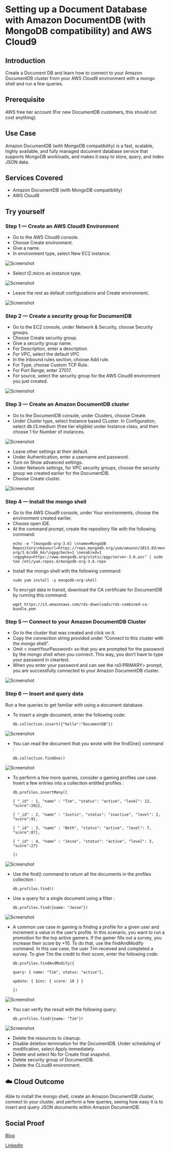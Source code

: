 # Setting up a Document Database with Amazon DocumentDB (with MongoDB compatibility) and AWS Cloud9

## Introduction

 Create a Document DB and learn how to connect to your Amazon DocumentDB cluster from your AWS Cloud9 environment with a mongo shell and run a few queries.

## Prerequisite

AWS free tier account (For new DocumentDB customers, this should not cost anything).

## Use Case

Amazon DocumentDB (with MongoDB compatibility) is a fast, scalable, highly available, and fully managed document database service that supports MongoDB workloads, and makes it easy to store, query, and index JSON data.

## Services Covered

- Amazon DocumentDB (with MongoDB compatibility)
- AWS Cloud9

## Try yourself

### Step 1 — Create an AWS Cloud9 Environment
- Go to the AWS Cloud9 console.
- Choose Create environment.
- Give a name.
- In environment type, select New EC2 instance.

![Screenshot](https://github.com/aaditunni/100DaysOfCloud/blob/main/Journey/024/day24.JPG)

- Select t2.micro as instance type.

![Screenshot](https://github.com/aaditunni/100DaysOfCloud/blob/main/Journey/024/day24.1.JPG)

- Leave the rest as default configurations and Create environment.

![Screenshot](https://github.com/aaditunni/100DaysOfCloud/blob/main/Journey/024/day24.2.JPG)

### Step 2 — Create a security group for DocumentDB
- Go to the EC2 console, under Network & Security, choose Security groups.
- Choose Create security group.
- Give a security group name.
- For Description, enter a description.
- For VPC, select the default VPC
- In the Inbound rules section, choose Add rule.
- For Type, choose Custom TCP Rule.
- For Port Range, enter 27017.
- For source, select the security group for the AWS Cloud9 environment you just created.

![Screenshot](https://github.com/aaditunni/100DaysOfCloud/blob/main/Journey/024/day24.3.JPG)

### Step 3 — Create an Amazon DocumentDB cluster
- Go to the DocumentDB console, under Clusters, choose Create.
- Under Cluster type, select Instance based CLuster.
In Configuration, select db.t3.medium (free tier eligible) under Instance class, and then choose 1 for Number of instances. 

![Screenshot](https://github.com/aaditunni/100DaysOfCloud/blob/main/Journey/024/day24.4.JPG)

- Leave other settings at their default.
- Under Authentication, enter a username and password.
- Turn on Show advanced settings.
- Under Network settings, for VPC security groups, choose the security group we created earlier for the DocumentDB.
- Choose Create cluster.

![Screenshot](https://github.com/aaditunni/100DaysOfCloud/blob/main/Journey/024/day24.5.JPG)

### Step 4 — Install the mongo shell
- Go to the AWS Cloud9 console, under Your environments, choose the environment created earlier.
- Choose open IDE.
- At the command prompt, create the repository file with the following command:
    ```
    echo -e "[mongodb-org-3.6] \nname=MongoDB Repository\nbaseurl=https://repo.mongodb.org/yum/amazon/2013.03/mongodb-org/3.6/x86_64/\ngpgcheck=1 \nenabled=1 \ngpgkey=https://www.mongodb.org/static/pgp/server-3.6.asc" | sudo tee /etc/yum.repos.d/mongodb-org-3.6.repo
    ```
- Install the mongo shell with the following command:
    ```
    sudo yum install -y mongodb-org-shell
    ```
- To encrypt data in transit, download the CA certificate for DocumentDB by running this command:
    ```
    wget https://s3.amazonaws.com/rds-downloads/rds-combined-ca-bundle.pem
    ```
### Step 5 — Connect to your Amazon DocumentDB Cluster
- Go to the cluster that was created and click on it.
-  Copy the connection string provided under “Connect to this cluster with the mongo shell”.
- Omit < insertYourPassword> so that you are prompted for the password by the mongo shell when you connect. This way, you don’t have to type your password in cleartext.
- When you enter your password and can see the rs0:PRIMARY> prompt, you are successfully connected to your Amazon DocumentDB cluster.

![Screenshot](https://github.com/aaditunni/100DaysOfCloud/blob/main/Journey/024/day24.6.JPG)

### Step 6 — Insert and query data
 Run a few queries to get familiar with using a document database.
- To insert a single document, enter the following code:
    ```
    db.collection.insert({"hello":"DocumentDB"})
    ```

![Screenshot](https://github.com/aaditunni/100DaysOfCloud/blob/main/Journey/024/day24.7.JPG)

- You can read the document that you wrote with the findOne() command :
    ```
    db.collection.findOne()
    ```

![Screenshot](https://github.com/aaditunni/100DaysOfCloud/blob/main/Journey/024/day24.8.JPG)

- To perform a few more queries, consider a gaming profiles use case. Insert a few entries into a collection entitled profiles :
    ```
    db.profiles.insertMany([

    { "_id" : 1, "name" : "Tim", "status": "active", "level": 12, "score":202},

    { "_id" : 2, "name" : "Justin", "status": "inactive", "level": 2, "score":9},

    { "_id" : 3, "name" : "Beth", "status": "active", "level": 7, "score":87},

    { "_id" : 4, "name" : "Jesse", "status": "active", "level": 3, "score":27}

    ])    
    ```

![Screenshot](https://github.com/aaditunni/100DaysOfCloud/blob/main/Journey/024/day24.9.JPG)

- Use the find() command to return all the documents in the profiles collection :
    ```
    db.profiles.find()
    ```
- Use a query for a single document using a filter :
    ```
    db.profiles.find({name: "Jesse"})
    ```

![Screenshot](https://github.com/aaditunni/100DaysOfCloud/blob/main/Journey/024/day24.10.JPG)

- A common use case in gaming is finding a profile for a given user and increment a value in the user’s profile. In this scenario, you want to run a promotion for the top active gamers. If the gamer fills out a survey, you increase their score by +10. To do that, use the findAndModify command. In this use case, the user Tim received and completed a survey. To give Tim the credit to their score, enter the following code:
    ```
    db.profiles.findAndModify({

    query: { name: "Tim", status: "active"},

    update: { $inc: { score: 10 } }

    }) 
    ```

![Screenshot](https://github.com/aaditunni/100DaysOfCloud/blob/main/Journey/024/day24.11.JPG)

- You can verify the result with the following query:
    ```
    db.profiles.find({name: "Tim"})
    ```

![Screenshot](https://github.com/aaditunni/100DaysOfCloud/blob/main/Journey/024/day24.12.JPG)

- Delete the resources to cleanup.
- Disable deletion termination for the DocumentDB. Under scheduling of modification, select Apply immediately.
- Delete and select No for Create final snapshot.
- Delete security group of DocumentDB.
- Delete the CLoud9 environment.

## ☁️ Cloud Outcome

Able to install the mongo shell, create an Amazon DocumentDB cluster, connect to your cluster, and perform a few queries, seeing how easy it is to insert and query JSON documents within Amazon DocumentDB.

## Social Proof

[Blog](https://dev.to/aaditunni/setting-up-a-document-database-with-amazon-documentdb-with-mongodb-compatibility-and-aws-cloud9-55ma)

[LinkedIn](https://www.linkedin.com/posts/aaditunni_100daysofcloud-aws-cloud-activity-7023628082229972992-Be-Y?utm_source=share&utm_medium=member_desktop)
